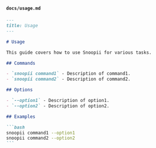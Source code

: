#### `docs/usage.md`

````markdown
---
title: Usage
---

# Usage

This guide covers how to use Snoopii for various tasks.

## Commands

- `snoopii command1` - Description of command1.
- `snoopii command2` - Description of command2.

## Options

- `--option1` - Description of option1.
- `--option2` - Description of option2.

## Examples

```bash
snoopii command1 --option1
snoopii command2 --option2
```
````
